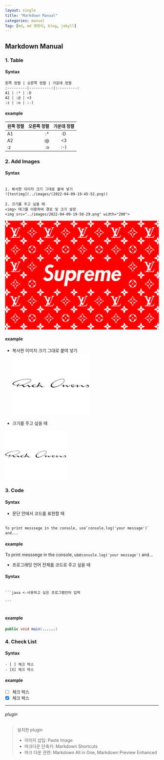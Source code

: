 ```yaml
---
layout: single
title: "Markdown Manual"
categories: manual
Tag: [md, md 명령어, blog, jekyll]
---
```


Markdown Manual
---

###  1. Table

#### Syntax
 ```
왼쪽 정렬 | 오른쪽 정렬 | 가운데 정렬
:---------|----------:|:---------:
 A1 | :* | :D
 A2 | :@ | <3
 :z | :o | :-)
 ``` 



#### example

왼쪽 정렬 | 오른쪽 정렬 | 가운데 정렬
:---------|----------:|:---------:
 A1 | :* | :D
 A2 | :@ | <3
 :z | :o | :-)

 ### 2. Add Images


 #### Syntax


 ```

 1. 복사한 이미지 크기 그대로 붙여 넣기
 ![testimg](../images/(2022-04-09-19-45-52.png))

 2. 크기를 주고 싶을 때
<img> 태그를 이용하여 경로 및 크기 설정
<img src="../images/2022-04-09-19-50-29.png" width="200">

 ```
![testimg](../images/2022-04-09-22-13-48.png)

 #### example

* 복사한 이미지 크기 그대로 붙여 넣기 <br>
![testimg](../images/2022-04-09-19-50-29.png)


*  크기를 주고 싶을 때<br>
<img alt="testimg" src="../images/2022-04-09-19-50-29.png" width="200">


### 3. Code


#### Syntax 

* 문단 안에서 코드를 표현할 때

```

To print messsege in the console, use`console.log('your message')` and...

```

#### example


To print messsege in the console, use`console.log('your message')` and...

* 프로그래밍 언어 전체를 코드로 주고 싶을 때 

#### Syntax

<pre>
<code> 
```java <-사용하고 싶은 프로그램언어 입력

```
</code>
</pre>

#### example

```java
public void main(......)

```


### 4. Check List


#### Syntax
```
- [ ] 체크 박스 
- [X] 체크 박스 

```

#### example

- [ ] 체크 박스 
- [X] 체크 박스 

***
###### plugin 

> 설치한 plugin
> * 이미지 삽입: Paste Image
> * 마크다운 단축키: Markdown Shortcuts
> * 마크 다운 관련: Markdown All in One, Markdown Preview Enhanced
